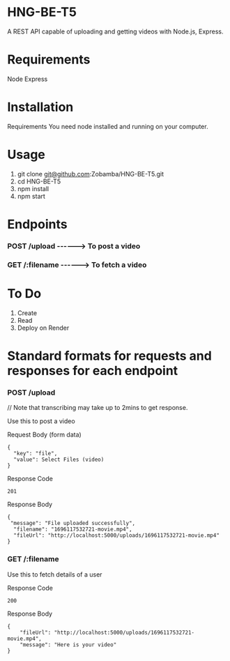 # HNG-BE-T5

A REST API capable of uploading and getting videos with Node.js, Express.

# Requirements

Node
Express

# Installation

Requirements
You need node installed and running on your computer.

# Usage

1. git clone git@github.com:Zobamba/HNG-BE-T5.git
2. cd HNG-BE-T5
3. npm install
4. npm start

# Endpoints

### POST /upload  ------> To post a video
### GET /:filename  ------> To fetch a video


# To Do

 1. Create
 2. Read
 5. Deploy on Render


 # Standard formats for requests and responses for each endpoint

### POST /upload
// Note that transcribing may take up to 2mins to get response.

Use this to post a video

Request Body (form data)
```
{
  "key": "file",
  "value": Select Files (video)
}
```

Response Code
```
201
```

Response Body
```
{
 "message": "File uploaded successfully",
  "filename": "1696117532721-movie.mp4",
  "fileUrl": "http://localhost:5000/uploads/1696117532721-movie.mp4"
}
```

### GET /:filename

Use this to fetch details of a user

Response Code
```
200
```

Response Body
```
{
    "fileUrl": "http://localhost:5000/uploads/1696117532721-movie.mp4",
    "message": "Here is your video"
}
```
